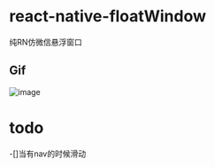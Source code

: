 # react-native-floatWindow
纯RN仿微信悬浮窗口

## Gif 
![image](https://github.com/qikong233/react-native-floatWindow/blob/master/gif/FloatWindow.gif)

# todo
-[]当有nav的时候滑动
